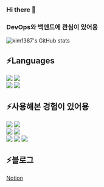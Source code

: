 ### Hi there 👋
### DevOps와 백엔드에 관심이 있어용

<!--
**kim1387/kim1387** is a ✨ _special_ ✨ repository because its `README.md` (this file) appears on your GitHub profile.

Here are some ideas to get you started:

- 🔭 I’m currently working on ...
- 🌱 I’m currently learning ...
- 👯 I’m looking to collaborate on ...
- 🤔 I’m looking for help with ...
- 💬 Ask me about ...
- 📫 How to reach me: ...
- 😄 Pronouns: ...
- ⚡ Fun fact: ...
-->
![kim1387's GitHub stats](https://github-readme-stats.vercel.app/api?username=kim1387&show_icons=true&theme=radical)

<h2>⚡Languages</h2>
<div>
  <img src="https://img.shields.io/badge/SpringBoot-6DB33F?style=flat-square&logo=SpringBoot&logoColor=white"/>
  <img src="https://img.shields.io/badge/Amazon AWS-232F3E?style=flat-square&logo=Amazon AWS&logoColor=white"/>
</div>
<div>
 <img src="https://img.shields.io/badge/JAVA-007396?style=flat-square&logo=JAVA&logoColor=white"/>
 <img src="https://img.shields.io/badge/Kotlin-7F52FF?style=flat-square&logo=Kotlin&logoColor=white"/>
</div>
<h2>⚡사용해본 경험이 있어용</h2>
<div>
  <img src="https://img.shields.io/badge/Grafana-F46800?style=flat-square&logo=Grafana&logoColor=white"/>
  <img src="https://img.shields.io/badge/Prometheus-E6522C?style=flat-square&logo=Prometheus&logoColor=white"/>
</div>
<div>  
  <img src="https://img.shields.io/badge/Docker-2496ED?style=flat-square&logo=Docker&logoColor=white"/>
  <img src="https://img.shields.io/badge/Microsoft Azure-0078D4?style=flat-square&logo=Microsoft Azure&logoColor=white"/>
</div>
<div>  
  <img src="https://img.shields.io/badge/Apache RocketMQ-D77310?style=flat-square&logo=Apache RocketMQ&logoColor=white"/>
  <img src="https://img.shields.io/badge/RabbitMQ-FF6600?style=flat-square&logo=RabbitMQ&logoColor=white"/>
  <img src="https://img.shields.io/badge/Apache Kafka-231F20?style=flat-square&logo=Apache Kafka&logoColor=white"/>
</div>
<h2>⚡블로그</h2>
<a href="https://ce19f003.notion.site/WEB-d60cbfae7e3b4d848f623f06e99eacdf">Notion</a>

